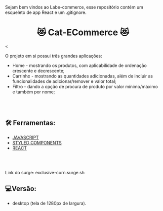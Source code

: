 Sejam bem vindos ao Labe-commerce, esse repositório contém um esqueleto de app React e um .gitignore.


<h1 align = "center"> 😻 Cat-ECommerce  😻</h1>
<


 O projeto em si possui três grandes aplicações:

-  Home - mostrando os produtos, com aplicabilidade de ordenação crescente e decrescente; 
- Carrinho - mostrando as  quantidades adicionadas, além de incluir  as funcionalidades  de adicionar/remover e valor total; 
- Filtro - dando a opção de procura de produto por valor mínimo/máximo e também por nome; 


</br>
</br>

## 🛠 Ferramentas:


- [JAVASCRIPT](https://www.javascript.com/)
- [STYLED COMPONENTS](https://styled-components.com/)
- [REACT](https://pt-br.reactjs.org/)

</BR>
</BR>

Link do surge: exclusive-corn.surge.sh

## 💻Versão:
- desktop (tela de 1280px de largura).
    









